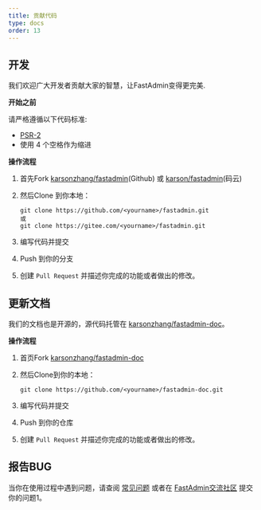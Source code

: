 ```yaml
---
title: 贡献代码
type: docs
order: 13
---
```


## 开发

我们欢迎广大开发者贡献大家的智慧，让FastAdmin变得更完美.

**开始之前**

请严格遵循以下代码标准:

- [PSR-2](https://github.com/php-fig/fig-standards/blob/master/accepted/PSR-2-coding-style-guide.md)
- 使用 4 个空格作为缩进

**操作流程**

1. 首先Fork [karsonzhang/fastadmin](https://github.com/karsonzhang/fastadmin)(Github) 或 [karson/fastadmin](https://gitee.com/karson/fastadmin)(码云)

2. 然后Clone 到你本地：
    ```
    git clone https://github.com/<yourname>/fastadmin.git
    或
    git clone https://gitee.com/<yourname>/fastadmin.git
    ```

3. 编写代码并提交

4. Push 到你的分支

5. 创建 `Pull Request` 并描述你完成的功能或者做出的修改。

## 更新文档

我们的文档也是开源的，源代码托管在 [karsonzhang/fastadmin-doc](https://github.com/karsonzhang/fastadmin-doc)。

**操作流程**

1. 首页Fork [karsonzhang/fastadmin-doc](https://github.com/karsonzhang/fastadmin-doc)

2. 然后Clone到你的本地：
    ```
    git clone https://github.com/<yourname>/fastadmin-doc.git
    ```

3. 编写代码并提交

4. Push 到你的仓库

5. 创建 `Pull Request` 并描述你完成的功能或者做出的修改。

## 报告BUG

当你在使用过程中遇到问题，请查阅 [常见问题](faq.html) 或者在 [FastAdmin交流社区](https://forum.fastadmin.net) 提交你的问题1。




